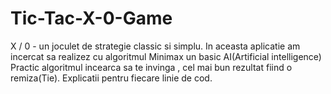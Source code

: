 # Tic-Tac-X-0-Game
X / 0 - un joculet de strategie classic si simplu.  In aceasta aplicatie am incercat sa realizez cu algoritmul Minimax un basic AI(Artificial intelligence) Practic algoritmul incearca sa te invinga , cel mai bun rezultat fiind o remiza(Tie). Explicatii pentru fiecare linie de cod.
